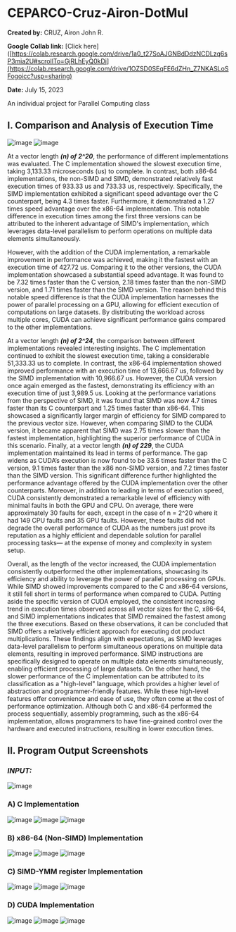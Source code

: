 # CEPARCO-Cruz-Airon-DotMul
**Created by:** CRUZ, Airon John R.

**Google Collab link:** [Click here]([https://colab.research.google.com/drive/1a0_t27SoAJGNBdDdzNCDLzq6sP3mia2U#scrollTo=GjRLhEyQ0kDi](https://colab.research.google.com/drive/1OZSD0SEqFE6dZHn_Z7NKASLoSFogoicc?usp=sharing)

**Date:** July 15, 2023

An individual project for Parallel Computing class

## I. Comparison and Analysis of Execution Time

![image](https://github.com/thread120/DeepDiveProject-DotMultiplication/assets/86954328/d030918f-9280-4a55-9284-6933e1871966)
![image](https://github.com/thread120/DeepDiveProject-DotMultiplication/assets/86954328/18ec4ffe-f630-4aed-9a87-87c9eadab4d9)

At a vector length ***(n) of 2^20***, the performance of different implementations was evaluated. The C implementation showed the slowest execution time, taking 3,133.33 microseconds (us) to complete. In contrast, both x86-64 implementations, the non-SIMD and SIMD, demonstrated relatively fast execution times of 933.33 us and 733.33 us, respectively. Specifically, the SIMD implementation exhibited a significant speed advantage over the C counterpart, being 4.3 times faster. Furthermore, it demonstrated a 1.27 times speed advantage over the x86-64 implementation. This notable difference in execution times among the first three versions can be attributed to the inherent advantage of SIMD's implementation, which leverages data-level parallelism to perform operations on multiple data elements simultaneously.

However, with the addition of the CUDA implementation, a remarkable improvement in performance was achieved, making it the fastest with an execution time of 427.72 us. Comparing it to the other versions, the CUDA implementation showcased a substantial speed advantage. It was found to be 7.32 times faster than the C version, 2.18 times faster than the non-SIMD version, and 1.71 times faster than the SIMD version. The reason behind this notable speed difference is that the CUDA implementation harnesses the power of parallel processing on a GPU, allowing for efficient execution of computations on large datasets. By distributing the workload across multiple cores, CUDA can achieve significant performance gains compared to the other implementations.

At a vector length ***(n) of 2^24***, the comparison between different implementations revealed interesting insights. The C implementation continued to exhibit the slowest execution time, taking a considerable 51,333.33 us to complete. In contrast, the x86-64 implementation showed improved performance with an execution time of 13,666.67 us, followed by the SIMD implementation with 10,966.67 us. However, the CUDA version once again emerged as the fastest, demonstrating its efficiency with an execution time of just 3,989.5 us. Looking at the performance variations from the perspective of SIMD, it was found that SIMD was now 4.7 times faster than its C counterpart and 1.25 times faster than x86-64. This showcased a significantly larger margin of efficiency for SIMD compared to the previous vector size. However, when comparing SIMD to the CUDA version, it became apparent that SIMD was 2.75 times slower than the fastest implementation, highlighting the superior performance of CUDA in this scenario.
Finally, at a vector length ***(n) of 229***, the CUDA implementation maintained its lead in terms of performance. The gap widens as CUDA’s execution is now  found to be 33.6 times faster than the C version, 9.1 times faster than the x86 non-SIMD version, and 7.2 times faster than the SIMD version. This significant difference further highlighted the performance advantage offered by the CUDA implementation over the other counterparts. Moreover, in addition to leading in terms of execution speed, CUDA consistently demonstrated a remarkable level of efficiency with minimal faults in both the GPU and CPU. On average, there were approximately 30 faults for each, except in the case of n = 2^20 where it had 149 CPU faults and 35 GPU faults. However, these faults did not degrade the overall performance of CUDA as the numbers just prove its reputation as a highly efficient and dependable solution for parallel processing tasks— at the expense of money and complexity in system setup. 

Overall, as the length of the vector increased, the CUDA implementation consistently outperformed the other implementations, showcasing its efficiency and ability to leverage the power of parallel processing on GPUs. While SIMD showed improvements compared to the C and x86-64 versions, it still fell short in terms of performance when compared to CUDA. Putting aside the specific version of CUDA employed, the consistent increasing trend in execution times observed across all vector sizes for the C, x86-64, and SIMD implementations indicates that SIMD remained the fastest among the three executions. Based on these observations, it can be concluded that SIMD offers a relatively efficient approach for executing dot product multiplications. These findings align with expectations, as SIMD leverages data-level parallelism to perform simultaneous operations on multiple data elements, resulting in improved performance. SIMD instructions are specifically designed to operate on multiple data elements simultaneously, enabling efficient processing of large datasets. On the other hand, the slower performance of the C implementation can be attributed to its classification as a "high-level" language, which provides a higher level of abstraction and programmer-friendly features. While these high-level features offer convenience and ease of use, they often come at the cost of performance optimization. Although both C and x86-64 performed the process sequentially, assembly programming, such as the x86-64 implementation, allows programmers to have fine-grained control over the hardware and executed instructions, resulting in lower execution times.


## II. Program Output Screenshots 
### ***INPUT:***
![image](https://github.com/thread120/CEPARCO-Cruz-Air-DotMul/assets/86954328/f0d53f68-7432-41dd-8976-bd7d5ef69416)


### A) C Implementation 
![image](https://github.com/thread120/CEPARCO-Cruz-Air-DotMul/assets/86954328/f25bf42f-ca35-4af9-95e5-e61bb59111cf)
![image](https://github.com/thread120/CEPARCO-Cruz-Air-DotMul/assets/86954328/89ae9e37-9e0b-4021-adbc-e537708f57bb)
![image](https://github.com/thread120/CEPARCO-Cruz-Air-DotMul/assets/86954328/9d9cc858-fb25-4af1-ae85-eaa9864965e0)


### B) x86-64 (Non-SIMD) Implementation
![image](https://github.com/thread120/CEPARCO-Cruz-Air-DotMul/assets/86954328/14fd9bc3-0771-481d-b381-58a1023e2e87)
![image](https://github.com/thread120/CEPARCO-Cruz-Air-DotMul/assets/86954328/d8808db2-3495-4ab0-9e5c-b506cbfb62ea)
![image](https://github.com/thread120/CEPARCO-Cruz-Air-DotMul/assets/86954328/40655212-a383-4eac-8a3c-da737f4714f7)


### C) SIMD-YMM register Implementation
![image](https://github.com/thread120/CEPARCO-Cruz-Air-DotMul/assets/86954328/c2c044cb-7fcc-448f-971c-42bfbaa5c948)
![image](https://github.com/thread120/CEPARCO-Cruz-Air-DotMul/assets/86954328/d9f98b2b-b654-410d-bfbc-678a93494f72)
![image](https://github.com/thread120/CEPARCO-Cruz-Air-DotMul/assets/86954328/cd4ba743-05c0-45bc-8a79-330cea45d8c8)

### D) CUDA Implementation
![image](https://github.com/thread120/CEPARCO-Cruz-Air-DotMul/assets/86954328/9210e02d-fb12-455c-92b2-24ac309b8d01)
![image](https://github.com/thread120/CEPARCO-Cruz-Air-DotMul/assets/86954328/2f4392b2-c89d-4e92-ba07-fc76cb6844af)
![image](https://github.com/thread120/CEPARCO-Cruz-Air-DotMul/assets/86954328/861bbf57-3f9b-43d9-b79c-5862ba266144)



